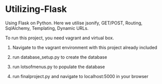 # Utilizing-Flask
Using Flask on Python. Here we utilise jsonify, GET/POST, Routing, SqlAlchemy, Templating, Dynamic URLs. 

To run this project, you need vagrant and virtual box.

1. Navigate to the vagrant environment with this project already included

2. run database_setup.py to create the database

3. run lotsofmenus.py to populate the database

4. run finalproject.py and navigate to localhost:5000 in your browser
